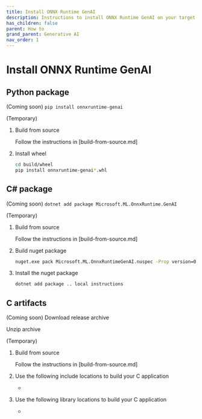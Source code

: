 ```yaml
---
title: Install ONNX Runtime GenAI
description: Instructions to install ONNX Runtime GenAI on your target platform in your environment
has_children: false
parent: How to
grand_parent: Generative AI
nav_order: 1
---
```


# Install ONNX Runtime GenAI

## Python package

(Coming soon) `pip install onnxruntime-genai`

(Temporary)
1. Build from source

   Follow the instructions in [build-from-source.md]

2. Install wheel

   ```bash
   cd build/wheel
   pip install onnxruntime-genai*.whl
   ```

## C# package

(Coming soon) `dotnet add package Microsoft.ML.OnnxRuntime.GenAI`

(Temporary)
1. Build from source

   Follow the instructions in [build-from-source.md]

2. Build nuget package

   ```cmd
   nuget.exe pack Microsoft.ML.OnnxRuntimeGenAI.nuspec -Prop version=0.1.0 -Prop id="Microsoft.ML.OnnxRuntimeGenAI.Gpu"
   ```

3. Install the nuget package

   ```cmd
   dotnet add package .. local instructions
   ```


## C artifacts

(Coming soon) Download release archive

Unzip archive

(Temporary)
1. Build from source

   Follow the instructions in [build-from-source.md]

   
2. Use the following include locations to build your C application

   * 

3. Use the following library locations to build your C application

   * 

   

